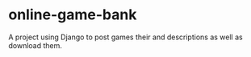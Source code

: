 # online-game-bank
A project using Django to post games their and descriptions as well as download them.
